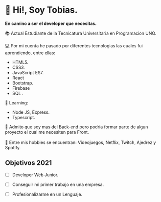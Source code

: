 # 👋 Hi!, Soy Tobias.

**En camino a ser el developer que necesitas.** <br>

 📚 Actual Estudiante de la Tecnicatura Universitaria en Programacion UNQ.<br><br>
 💻 Por mi cuenta he pasado por diferentes tecnologias las cuales fui aprendiendo, entre ellas:
  - HTML5.
  - CSS3.
  - JavaScript ES7.
  - React
  - Bootstrap.
  - Firebase
  - SQL .
  
  💪 Learning:
  - Node JS, Express.
  - Typescript.
  

  
💛 Admito que soy mas del Back-end pero podria formar parte de algun proyecto el cual me necesiten para Front.<br><br>
🤵 Entre mis hobbies se encuentran: Videojuegos, Netflix, Twitch,  Ajedrez y Spotify. 
 
 ## Objetivos 2021
- [ ] Developer Web Junior.
- [ ] Conseguir mi primer trabajo en una empresa.
- [ ] Profesionalizarme en un Lenguaje. 

  

